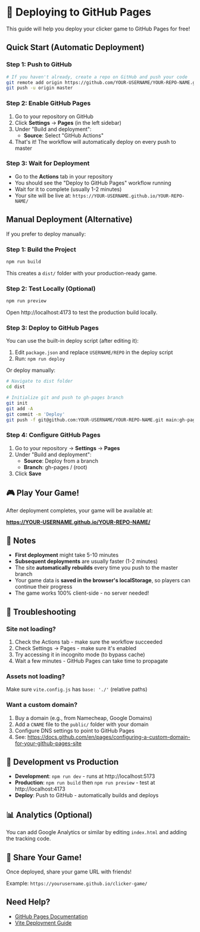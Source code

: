 # 🚀 Deploying to GitHub Pages

This guide will help you deploy your clicker game to GitHub Pages for free!

## Quick Start (Automatic Deployment)

### Step 1: Push to GitHub

```bash
# If you haven't already, create a repo on GitHub and push your code
git remote add origin https://github.com/YOUR-USERNAME/YOUR-REPO-NAME.git
git push -u origin master
```

### Step 2: Enable GitHub Pages

1. Go to your repository on GitHub
2. Click **Settings** → **Pages** (in the left sidebar)
3. Under "Build and deployment":
   - **Source**: Select "GitHub Actions"
4. That's it! The workflow will automatically deploy on every push to master

### Step 3: Wait for Deployment

- Go to the **Actions** tab in your repository
- You should see the "Deploy to GitHub Pages" workflow running
- Wait for it to complete (usually 1-2 minutes)
- Your site will be live at: `https://YOUR-USERNAME.github.io/YOUR-REPO-NAME/`

## Manual Deployment (Alternative)

If you prefer to deploy manually:

### Step 1: Build the Project

```bash
npm run build
```

This creates a `dist/` folder with your production-ready game.

### Step 2: Test Locally (Optional)

```bash
npm run preview
```

Open http://localhost:4173 to test the production build locally.

### Step 3: Deploy to GitHub Pages

You can use the built-in deploy script (after editing it):

1. Edit `package.json` and replace `USERNAME/REPO` in the deploy script
2. Run: `npm run deploy`

Or deploy manually:

```bash
# Navigate to dist folder
cd dist

# Initialize git and push to gh-pages branch
git init
git add -A
git commit -m 'Deploy'
git push -f git@github.com:YOUR-USERNAME/YOUR-REPO-NAME.git main:gh-pages
```

### Step 4: Configure GitHub Pages

1. Go to your repository → **Settings** → **Pages**
2. Under "Build and deployment":
   - **Source**: Deploy from a branch
   - **Branch**: gh-pages / (root)
3. Click **Save**

## 🎮 Play Your Game!

After deployment completes, your game will be available at:

**https://YOUR-USERNAME.github.io/YOUR-REPO-NAME/**

## 📝 Notes

- **First deployment** might take 5-10 minutes
- **Subsequent deployments** are usually faster (1-2 minutes)
- The site **automatically rebuilds** every time you push to the master branch
- Your game data is **saved in the browser's localStorage**, so players can continue their progress
- The game works 100% client-side - no server needed!

## 🐛 Troubleshooting

### Site not loading?

1. Check the Actions tab - make sure the workflow succeeded
2. Check Settings → Pages - make sure it's enabled
3. Try accessing it in incognito mode (to bypass cache)
4. Wait a few minutes - GitHub Pages can take time to propagate

### Assets not loading?

Make sure `vite.config.js` has `base: './'` (relative paths)

### Want a custom domain?

1. Buy a domain (e.g., from Namecheap, Google Domains)
2. Add a `CNAME` file to the `public/` folder with your domain
3. Configure DNS settings to point to GitHub Pages
4. See: https://docs.github.com/en/pages/configuring-a-custom-domain-for-your-github-pages-site

## 🔧 Development vs Production

- **Development**: `npm run dev` - runs at http://localhost:5173
- **Production**: `npm run build` then `npm run preview` - test at http://localhost:4173
- **Deploy**: Push to GitHub - automatically builds and deploys

## 📊 Analytics (Optional)

You can add Google Analytics or similar by editing `index.html` and adding the tracking code.

## 🎉 Share Your Game!

Once deployed, share your game URL with friends!

Example: `https://yourusername.github.io/clicker-game/`

## Need Help?

- [GitHub Pages Documentation](https://docs.github.com/en/pages)
- [Vite Deployment Guide](https://vitejs.dev/guide/static-deploy.html)
